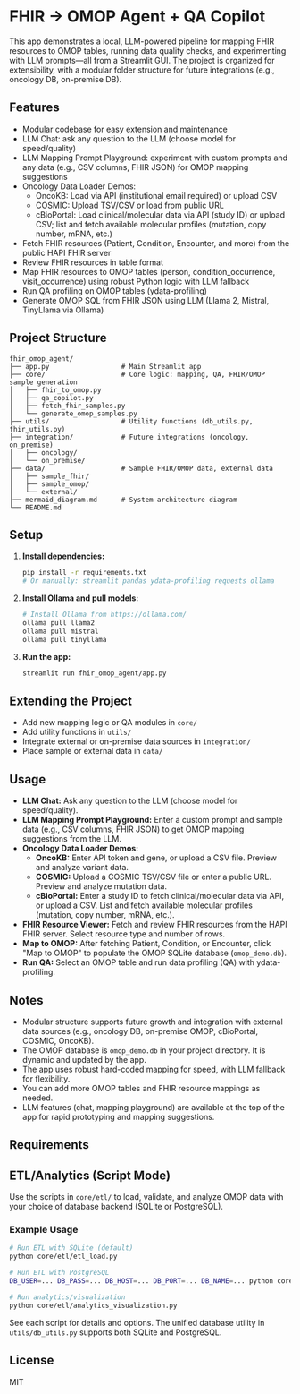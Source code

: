 # FHIR → OMOP Agent + QA Copilot


This app demonstrates a local, LLM-powered pipeline for mapping FHIR resources to OMOP tables, running data quality checks, and experimenting with LLM prompts—all from a Streamlit GUI. The project is organized for extensibility, with a modular folder structure for future integrations (e.g., oncology DB, on-premise DB).

## Features

- Modular codebase for easy extension and maintenance
- LLM Chat: ask any question to the LLM (choose model for speed/quality)
- LLM Mapping Prompt Playground: experiment with custom prompts and any data (e.g., CSV columns, FHIR JSON) for OMOP mapping suggestions
- Oncology Data Loader Demos:
   - OncoKB: Load via API (institutional email required) or upload CSV
   - COSMIC: Upload TSV/CSV or load from public URL
   - cBioPortal: Load clinical/molecular data via API (study ID) or upload CSV; list and fetch available molecular profiles (mutation, copy number, mRNA, etc.)
- Fetch FHIR resources (Patient, Condition, Encounter, and more) from the public HAPI FHIR server
- Review FHIR resources in table format
- Map FHIR resources to OMOP tables (person, condition_occurrence, visit_occurrence) using robust Python logic with LLM fallback
- Run QA profiling on OMOP tables (ydata-profiling)
- Generate OMOP SQL from FHIR JSON using LLM (Llama 2, Mistral, TinyLlama via Ollama)

## Project Structure

```
fhir_omop_agent/
├── app.py                  # Main Streamlit app
├── core/                   # Core logic: mapping, QA, FHIR/OMOP sample generation
│   ├── fhir_to_omop.py
│   ├── qa_copilot.py
│   ├── fetch_fhir_samples.py
│   └── generate_omop_samples.py
├── utils/                  # Utility functions (db_utils.py, fhir_utils.py)
├── integration/            # Future integrations (oncology, on_premise)
│   ├── oncology/
│   └── on_premise/
├── data/                   # Sample FHIR/OMOP data, external data
│   ├── sample_fhir/
│   ├── sample_omop/
│   └── external/
├── mermaid_diagram.md      # System architecture diagram
└── README.md
```

## Setup
1. **Install dependencies:**
   ```bash
   pip install -r requirements.txt
   # Or manually: streamlit pandas ydata-profiling requests ollama
   ```
2. **Install Ollama and pull models:**
   ```bash
   # Install Ollama from https://ollama.com/
   ollama pull llama2
   ollama pull mistral
   ollama pull tinyllama
   ```
3. **Run the app:**
   ```bash
   streamlit run fhir_omop_agent/app.py
   ```

## Extending the Project

- Add new mapping logic or QA modules in `core/`
- Add utility functions in `utils/`
- Integrate external or on-premise data sources in `integration/`
- Place sample or external data in `data/`


## Usage

- **LLM Chat:** Ask any question to the LLM (choose model for speed/quality).
- **LLM Mapping Prompt Playground:** Enter a custom prompt and sample data (e.g., CSV columns, FHIR JSON) to get OMOP mapping suggestions from the LLM.
- **Oncology Data Loader Demos:**
   - **OncoKB:** Enter API token and gene, or upload a CSV file. Preview and analyze variant data.
   - **COSMIC:** Upload a COSMIC TSV/CSV file or enter a public URL. Preview and analyze mutation data.
   - **cBioPortal:** Enter a study ID to fetch clinical/molecular data via API, or upload a CSV. List and fetch available molecular profiles (mutation, copy number, mRNA, etc.).
- **FHIR Resource Viewer:** Fetch and review FHIR resources from the HAPI FHIR server. Select resource type and number of rows.
- **Map to OMOP:** After fetching Patient, Condition, or Encounter, click "Map to OMOP" to populate the OMOP SQLite database (`omop_demo.db`).
- **Run QA:** Select an OMOP table and run data profiling (QA) with ydata-profiling.

## Notes

- Modular structure supports future growth and integration with external data sources (e.g., oncology DB, on-premise OMOP, cBioPortal, COSMIC, OncoKB).
- The OMOP database is `omop_demo.db` in your project directory. It is dynamic and updated by the app.
- The app uses robust hard-coded mapping for speed, with LLM fallback for flexibility.
- You can add more OMOP tables and FHIR resource mappings as needed.
- LLM features (chat, mapping playground) are available at the top of the app for rapid prototyping and mapping suggestions.

## Requirements

## ETL/Analytics (Script Mode)
Use the scripts in `core/etl/` to load, validate, and analyze OMOP data with your choice of database backend (SQLite or PostgreSQL).

### Example Usage
```bash
# Run ETL with SQLite (default)
python core/etl/etl_load.py

# Run ETL with PostgreSQL
DB_USER=... DB_PASS=... DB_HOST=... DB_PORT=... DB_NAME=... python core/etl/etl_load.py --db_type postgresql

# Run analytics/visualization
python core/etl/analytics_visualization.py
```

See each script for details and options. The unified database utility in `utils/db_utils.py` supports both SQLite and PostgreSQL.

## License
MIT
